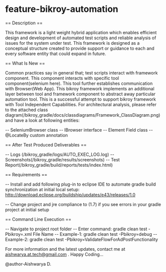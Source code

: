 # feature-bikroy-automation



== Description ==

This framework is a light weight hybrid application which enables efficient design and development of automated test 
scripts and reliable analysis of issues for the system under test. This framework is designed as a conceptual structure 
created to provide support or guidance to each and every software entity that could expand in future. 


== What Is New ==

Common practices say in general that; test scripts interact with framework component. This component interacts with
specific tool component(selenium here). This tool further establishes communication with Browser(Web App). 
This bikroy framework implements an additional layer between tool and framework component to abstract away particular
automation tool. This is a successful attempt to support bikroy framework with Tool Independent Capabilities.
For architectural analysis, please refer to the attached class diagram(/bikroy_gradle/docs/classdiagrams/Framework_ClassDiagram.png)
and have a look at following entities: 

-- SeleniumBrowser class
-- IBrowser interface
-- Element Field class
-- @LocateBy custom annotation


== After Test Produced Deliverables == 

-- Logs (/bikroy_gradle/logs/AUTO_EXEC_LOG.log)
-- Screenshots(/bikroy_gradle/results/screenshots)
-- Test Report(/bikroy_gradle/build/reports/tests/index.html)


== Requirements ==

-- Install and add following plug-in to eclipse IDE to automate gradle build synchronization at initial local setup:
http://download.eclipse.org/buildship/updates/e43/releases/1.0

-- Change project and jre compliance to (1.7) if you see errors in your gradle project at initial setup


== Command Line Execution ==

-- Navigate to project root folder
-- Enter command: gradle clean test -Pbikroy=.xml File Name
-- Example-1: gradle clean test -Pbikroy=debug
-- Example-2: gradle clean test -Pbikroy=ValidateFlowForAdPostFunctionality

For more information and the latest updates, contact me at aishwarya.at.tech@gmail.com . Happy Coding...


@author-Aishwarya D.

 




